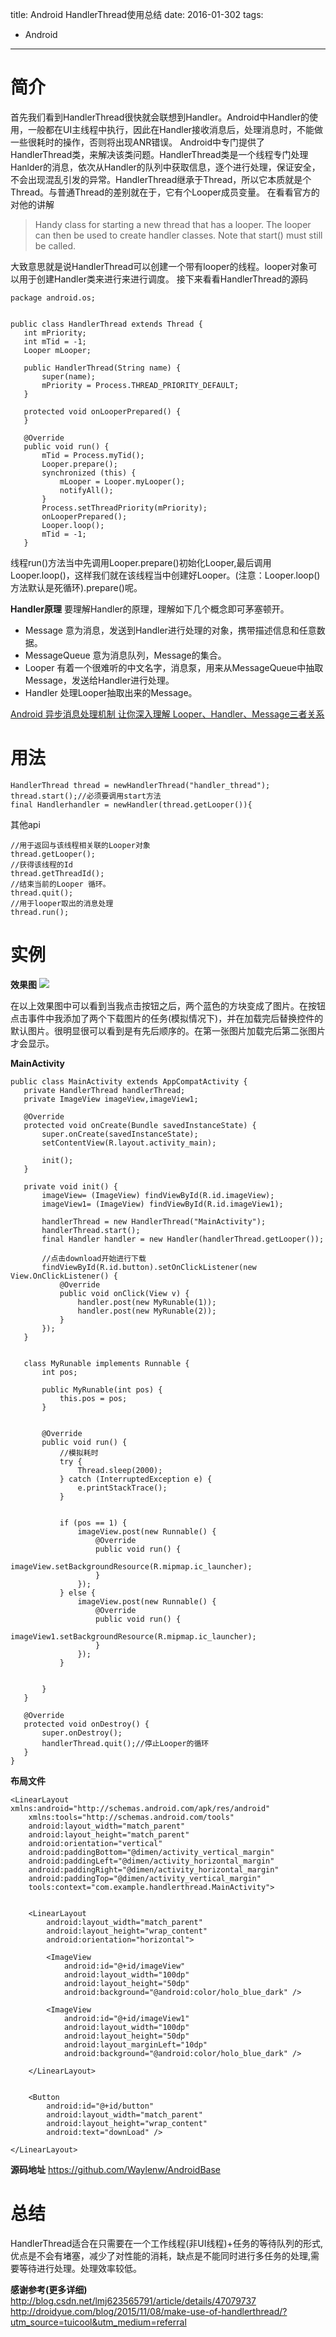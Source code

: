 title: Android HandlerThread使用总结
date: 2016-01-302
tags:
- Android
---

 # 简介
   首先我们看到HandlerThread很快就会联想到Handler。Android中Handler的使用，一般都在UI主线程中执行，因此在Handler接收消息后，处理消息时，不能做一些很耗时的操作，否则将出现ANR错误。
      Android中专门提供了HandlerThread类，来解决该类问题。HandlerThread类是一个线程专门处理Hanlder的消息，依次从Handler的队列中获取信息，逐个进行处理，保证安全，不会出现混乱引发的异常。HandlerThread继承于Thread，所以它本质就是个Thread。与普通Thread的差别就在于，它有个Looper成员变量。
  在看看官方的对他的讲解
  > Handy class for starting a new thread that has a looper. The looper can  then be used to create handler classes. Note that start() must still be called. 
  
  大致意思就是说HandlerThread可以创建一个带有looper的线程。looper对象可以用于创建Handler类来进行来进行调度。
  接下来看看HandlerThread的源码
  
 ```
 package android.os;


public class HandlerThread extends Thread {
    int mPriority;
    int mTid = -1;
    Looper mLooper;

    public HandlerThread(String name) {
        super(name);
        mPriority = Process.THREAD_PRIORITY_DEFAULT;
    }

    protected void onLooperPrepared() {
    }

    @Override
    public void run() {
        mTid = Process.myTid();
        Looper.prepare();
        synchronized (this) {
            mLooper = Looper.myLooper();
            notifyAll();
        }
        Process.setThreadPriority(mPriority);
        onLooperPrepared();
        Looper.loop();
        mTid = -1;
    }
 ```
 
线程run()方法当中先调用Looper.prepare()初始化Looper,最后调用Looper.loop()，这样我们就在该线程当中创建好Looper。(注意：Looper.loop()方法默认是死循环).prepare()呢。

**Handler原理**
要理解Handler的原理，理解如下几个概念即可茅塞顿开。
- Message 意为消息，发送到Handler进行处理的对象，携带描述信息和任意数据。
- MessageQueue 意为消息队列，Message的集合。
- Looper 有着一个很难听的中文名字，消息泵，用来从MessageQueue中抽取Message，发送给Handler进行处理。
- Handler 处理Looper抽取出来的Message。

[ Android 异步消息处理机制 让你深入理解 Looper、Handler、Message三者关系](http://blog.csdn.net/lmj623565791/article/details/38377229)

 # 用法
 
 ```
 HandlerThread thread = newHandlerThread("handler_thread");
 thread.start();//必须要调用start方法
 final Handlerhandler = newHandler(thread.getLooper()){
 ```
 其他api
 
 ```
//用于返回与该线程相关联的Looper对象
thread.getLooper();
//获得该线程的Id
thread.getThreadId();
//结束当前的Looper 循环。
thread.quit();
//用于looper取出的消息处理
thread.run();
 ```
 
 # 实例
 **效果图**
 ![](https://raw.githubusercontent.com/Waylenw/AndroidBase/master/screen/handlerThread.gif)
 
 在以上效果图中可以看到当我点击按钮之后，两个蓝色的方块变成了图片。在按钮点击事件中我添加了两个下载图片的任务(模拟情况下)，并在加载完后替换控件的默认图片。很明显很可以看到是有先后顺序的。在第一张图片加载完后第二张图片才会显示。
 
 
 **MainActivity**
 
 ```
 public class MainActivity extends AppCompatActivity {
    private HandlerThread handlerThread;
    private ImageView imageView,imageView1;

    @Override
    protected void onCreate(Bundle savedInstanceState) {
        super.onCreate(savedInstanceState);
        setContentView(R.layout.activity_main);

        init();
    }

    private void init() {
        imageView= (ImageView) findViewById(R.id.imageView);
        imageView1= (ImageView) findViewById(R.id.imageView1);

        handlerThread = new HandlerThread("MainActivity");
        handlerThread.start();
        final Handler handler = new Handler(handlerThread.getLooper());

        //点击download开始进行下载
        findViewById(R.id.button).setOnClickListener(new View.OnClickListener() {
            @Override
            public void onClick(View v) {
                handler.post(new MyRunable(1));
                handler.post(new MyRunable(2));
            }
        });
    }


    class MyRunable implements Runnable {
        int pos;

        public MyRunable(int pos) {
            this.pos = pos;
        }


        @Override
        public void run() {
            //模拟耗时
            try {
                Thread.sleep(2000);
            } catch (InterruptedException e) {
                e.printStackTrace();
            }


            if (pos == 1) {
                imageView.post(new Runnable() {
                    @Override
                    public void run() {
                        imageView.setBackgroundResource(R.mipmap.ic_launcher);
                    }
                });
            } else {
                imageView.post(new Runnable() {
                    @Override
                    public void run() {
                        imageView1.setBackgroundResource(R.mipmap.ic_launcher);
                    }
                });
            }


        }
    }

    @Override
    protected void onDestroy() {
        super.onDestroy();
        handlerThread.quit();//停止Looper的循环
    }
}
```

**布局文件**

```
<LinearLayout xmlns:android="http://schemas.android.com/apk/res/android"
    xmlns:tools="http://schemas.android.com/tools"
    android:layout_width="match_parent"
    android:layout_height="match_parent"
    android:orientation="vertical"
    android:paddingBottom="@dimen/activity_vertical_margin"
    android:paddingLeft="@dimen/activity_horizontal_margin"
    android:paddingRight="@dimen/activity_horizontal_margin"
    android:paddingTop="@dimen/activity_vertical_margin"
    tools:context="com.example.handlerthread.MainActivity">


    <LinearLayout
        android:layout_width="match_parent"
        android:layout_height="wrap_content"
        android:orientation="horizontal">

        <ImageView
            android:id="@+id/imageView"
            android:layout_width="100dp"
            android:layout_height="50dp"
            android:background="@android:color/holo_blue_dark" />

        <ImageView
            android:id="@+id/imageView1"
            android:layout_width="100dp"
            android:layout_height="50dp"
            android:layout_marginLeft="10dp"
            android:background="@android:color/holo_blue_dark" />

    </LinearLayout>


    <Button
        android:id="@+id/button"
        android:layout_width="match_parent"
        android:layout_height="wrap_content"
        android:text="downLoad" />

</LinearLayout>
```
**源码地址**
https://github.com/Waylenw/AndroidBase

 
 
 # 总结
 HandlerThread适合在只需要在一个工作线程(非UI线程)+任务的等待队列的形式,优点是不会有堵塞，减少了对性能的消耗，缺点是不能同时进行多任务的处理,需要等待进行处理。处理效率较低。
 
**感谢参考(更多详细)**
http://blog.csdn.net/lmj623565791/article/details/47079737
http://droidyue.com/blog/2015/11/08/make-use-of-handlerthread/?utm_source=tuicool&utm_medium=referral

 
  
  
  
   

 
 
 


